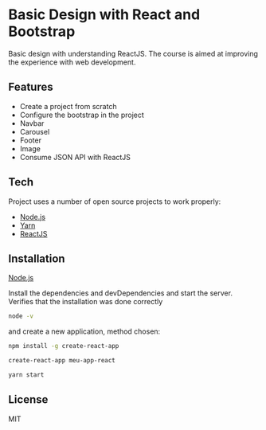 # Basic Design with React and Bootstrap


Basic design with understanding ReactJS. The course is aimed at improving the experience with web development.


## Features

- Create a project from scratch
- Configure the bootstrap in the project
- Navbar
- Carousel
- Footer
- Image 
- Consume JSON API with ReactJS 

## Tech

Project uses a number of open source projects to work properly:

- [Node.js](https://nodejs.org/) 
- [Yarn](https://yarnpkg.com)
- [ReactJS](https://pt-br.reactjs.org)


## Installation

 [Node.js](https://nodejs.org/) 

Install the dependencies and devDependencies and start the server. Verifies that the installation was done correctly

```sh
node -v
```
and create a new application, method chosen:

```sh
npm install -g create-react-app
```


```sh
create-react-app meu-app-react
```

```sh
yarn start
```

## License

MIT
